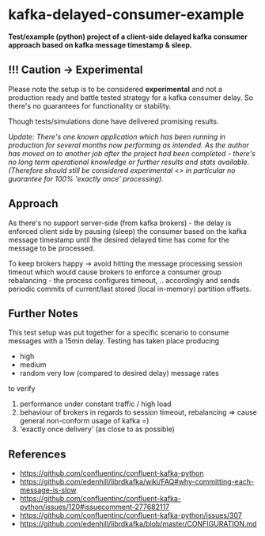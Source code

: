 # kafka-delayed-consumer-example
**Test/example (python) project of a client-side delayed kafka consumer approach based on kafka message timestamp & sleep.**

## !!! Caution -> Experimental
Please note the setup is to be considered **experimental** and not a production ready and battle tested strategy for a 
kafka consumer delay. 
So there's no guarantees for functionality or stability.

Though tests/simulations done have delivered promising results.

_Update: There's one known application which has been running in production for several months now performing as intended. As the author has moved on to another job after the project had been completed - there's no long term operational knowledge or further results and stats available. (Therefore should still be considered experimental <> in particular no guarantee for 100% 'exactly once' processing)._

## Approach 
As there's no support server-side (from kafka brokers) - the delay is enforced client side by pausing (sleep) the 
consumer based on the kafka message timestamp until the desired delayed time has come for the message to be processed. 

To keep brokers happy -> avoid hitting the message processing session timeout which would cause brokers to enforce a 
consumer group rebalancing - the process configures timeout, .. accordingly and sends periodic commits of current/last 
stored (local in-memory) partition offsets.

## Further Notes
This test setup was put together for a specific scenario to consume messages with a 15min delay.
Testing has taken place producing 
- high 
- medium 
- random very low (compared to desired delay) message rates 

to verify
1. performance under constant traffic / high load
2. behaviour of brokers in regards to session timeout, rebalancing => cause general non-conform usage of kafka =)
3. 'exactly once delivery' (as close to as possible)


## References
- https://github.com/confluentinc/confluent-kafka-python
- https://github.com/edenhill/librdkafka/wiki/FAQ#why-committing-each-message-is-slow
- https://github.com/confluentinc/confluent-kafka-python/issues/120#issuecomment-277682117
- https://github.com/confluentinc/confluent-kafka-python/issues/307
- https://github.com/edenhill/librdkafka/blob/master/CONFIGURATION.md

